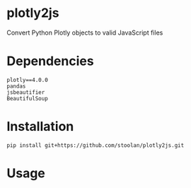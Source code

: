 # plotly2js

Convert Python Plotly objects to valid JavaScript files

# Dependencies

```
plotly==4.0.0
pandas
jsbeautifier
BeautifulSoup
```

# Installation

```
pip install git+https://github.com/stoolan/plotly2js.git
```

# Usage
